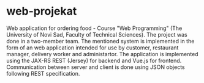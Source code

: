 # web-projekat
Web application for ordering food - Course "Web Programming" (The University of Novi Sad, Faculty of Technical Sciences).
 The project was done in a two-member team. The mentioned system is implemented in the form of an web application intended for use by customer, restaurant manager, delivery worker and administartor. The application is implemented using the JAX-RS REST (Jersey) for backend and Vue.js for frontend. Communication between server and client is done using JSON objects following REST specification.
